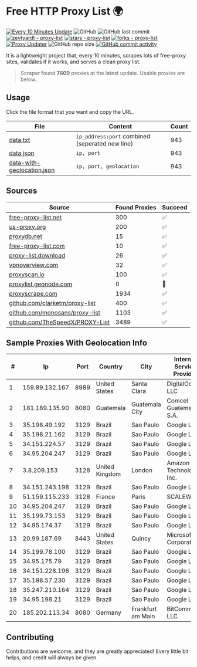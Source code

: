 
# Free HTTP Proxy List 🌍

[![Every 10 Minutes Update](https://github.com/mertguvencli/http-proxy-list/actions/workflows/main.yml/badge.svg?branch=main)](https://github.com/mertguvencli/http-proxy-list/actions/workflows/main.yml)
![GitHub](https://img.shields.io/github/license/mertguvencli/http-proxy-list)
![GitHub last commit](https://img.shields.io/github/last-commit/mertguvencli/http-proxy-list)
[![zevtyardt - proxy-list](https://img.shields.io/static/v1?label=zevtyardt&message=proxy-list&color=blue&logo=github)](https://github.com/zevtyardt/proxy-list "Go to GitHub repo")
[![stars - proxy-list](https://img.shields.io/github/stars/zevtyardt/proxy-list?style=social)](https://github.com/zevtyardt/proxy-list)
[![forks - proxy-list](https://img.shields.io/github/forks/zevtyardt/proxy-list?style=social)](https://github.com/zevtyardt/proxy-list)
[![Proxy Updater](https://github.com/zevtyardt/proxy-list/workflows/Proxy%20Updater/badge.svg)](https://github.com/zevtyardt/proxy-list/actions?query=workflow:"Proxy+Updater")
![GitHub repo size](https://img.shields.io/github/repo-size/zevtyardt/proxy-list)
[![GitHub commit activity](https://img.shields.io/github/commit-activity/m/zevtyardt/proxy-list?logo=commits)](https://github.com/zevtyardt/proxy-list/commits/main)

It is a lightweight project that, every 10 minutes, scrapes lots of free-proxy sites, validates if it works, and serves a clean proxy list.

> Scraper found **7609** proxies at the latest update. Usable proxies are below.

## Usage

Click the file format that you want and copy the URL.

|File|Content|Count|
|----|-------|-----|
|[data.txt](https://raw.githubusercontent.com/mertguvencli/http-proxy-list/main/proxy-list/data.txt)|`ip_address:port` combined (seperated new line)|943|
|[data.json](https://raw.githubusercontent.com/mertguvencli/http-proxy-list/main/proxy-list/data.json)|`ip, port`|943|
|[data-with-geolocation.json](https://raw.githubusercontent.com/mertguvencli/http-proxy-list/main/proxy-list/data-with-geolocation.json)|`ip, port, geolocation`|943|

## Sources

|Source|Found Proxies|Succeed|
|------|-------------|-------|
|[free-proxy-list.net](https://free-proxy-list.net)|300|✅|
|[us-proxy.org](https://www.us-proxy.org)|200|✅|
|[proxydb.net](http://proxydb.net)|15|✅|
|[free-proxy-list.com](https://free-proxy-list.com/?page=&port=&type%5B%5D=http&type%5B%5D=https&up_time=0&search=Search)|10|✅|
|[proxy-list.download](https://www.proxy-list.download/HTTP)|26|✅|
|[vpnoverview.com](https://vpnoverview.com/privacy/anonymous-browsing/free-proxy-servers)|32|✅|
|[proxyscan.io](https://www.proxyscan.io)|100|✅|
|[proxylist.geonode.com](https://proxylist.geonode.com/api/proxy-list?limit=300&page=1&sort_by=lastChecked&sort_type=desc&protocols=http,https)|0|🚫|
|[proxyscrape.com](https://api.proxyscrape.com/v2/?request=displayproxies&protocol=http&timeout=10000&country=all&ssl=all&anonymity=all)|1934|✅|
|[github.com/clarketm/proxy-list](https://raw.githubusercontent.com/clarketm/proxy-list/master/proxy-list-raw.txt)|400|✅|
|[github.com/monosans/proxy-list](https://raw.githubusercontent.com/monosans/proxy-list/main/proxies/http.txt)|1103|✅|
|[github.com/TheSpeedX/PROXY-List](https://raw.githubusercontent.com/TheSpeedX/PROXY-List/master/http.txt)|3489|✅|


## Sample Proxies With Geolocation Info

|#|Ip|Port|Country|City|Internet Service Provider|
|-|--|----|-------|----|-------------------------|
|1|159.89.132.167|8989|United States|Santa Clara|DigitalOcean, LLC|
|2|181.189.135.90|8080|Guatemala|Guatemala City|Comcel Guatemala S.A.|
|3|35.198.49.192|3129|Brazil|Sao Paulo|Google LLC|
|4|35.198.21.162|3129|Brazil|Sao Paulo|Google LLC|
|5|34.151.224.57|3129|Brazil|Sao Paulo|Google LLC|
|6|34.95.204.247|3129|Brazil|Sao Paulo|Google LLC|
|7|3.8.209.153|3128|United Kingdom|London|Amazon Technologies Inc.|
|8|34.151.243.198|3129|Brazil|Sao Paulo|Google LLC|
|9|51.159.115.233|3128|France|Paris|SCALEWAY|
|10|34.95.204.247|3129|Brazil|Sao Paulo|Google LLC|
|11|35.199.73.153|3129|Brazil|Sao Paulo|Google LLC|
|12|34.95.174.37|3129|Brazil|Sao Paulo|Google LLC|
|13|20.99.187.69|8443|United States|Quincy|Microsoft Corporation|
|14|35.199.78.100|3129|Brazil|Sao Paulo|Google LLC|
|15|34.95.175.79|3129|Brazil|Sao Paulo|Google LLC|
|16|34.151.228.196|3129|Brazil|Sao Paulo|Google LLC|
|17|35.198.57.230|3129|Brazil|Sao Paulo|Google LLC|
|18|35.247.210.164|3129|Brazil|Sao Paulo|Google LLC|
|19|34.95.198.21|3129|Brazil|Sao Paulo|Google LLC|
|20|185.202.113.34|8080|Germany|Frankfurt am Main|BitCommand LLC|



## Contributing

Contributions are welcome, and they are greatly appreciated! Every
little bit helps, and credit will always be given.

